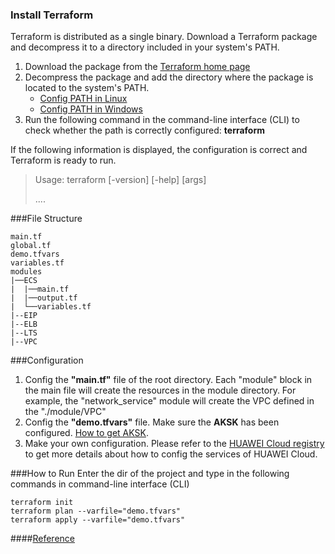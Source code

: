 


### Install Terraform
Terraform is distributed as a single binary. Download a Terraform package and decompress it to a directory included in your system's PATH. 
1. Download the package from the [Terraform home page](https://developer.hashicorp.com/terraform/downloads) 
2. Decompress the package and add the directory where the package is located to the system's PATH.
   * [Config PATH in Linux](https://stackoverflow.com/questions/14637979/how-to-permanently-set-path-on-linux-unix?spm=a2c4g.11186623.0.0.51777aa7jeVdin)
   * [Config PATH in Windows](https://stackoverflow.com/questions/1618280/where-can-i-set-path-to-make-exe-on-windows?spm=a2c4g.11186623.0.0.51777aa7jeVdin)
3. Run the following command in the command-line interface (CLI) to check whether the path is correctly configured:
**terraform**

If the following information is displayed, the configuration is correct and Terraform is ready to run.
>Usage: terraform [-version] [-help] <command> [args]
>
>....

###File Structure

```
main.tf 
global.tf
demo.tfvars
variables.tf
modules
|──ECS
|  |──main.tf
|  |──output.tf
|  └──variables.tf
|--EIP
|--ELB
|--LTS
|--VPC

```


###Configuration
1. Config the __"main.tf"__ file of the root directory. Each "module" block in the main file will create the resources in the module directory. For example, the "network_service" module will create the VPC defined in the "./module/VPC" 
2. Config the __"demo.tfvars"__ file. Make sure the **AKSK** has been configured. [How to get AKSK](https://support.huaweicloud.com/intl/en-us/usermanual-iam/iam_02_0003.html).
3. Make your own configuration. Please refer to the [HUAWEI Cloud registry](https://registry.terraform.io/providers/huaweicloud/huaweicloud/latest/docs
) to get more details about how to config the services of HUAWEI Cloud.



###How to Run
Enter the dir of the project and type in the following commands in command-line interface (CLI)
```
terraform init
terraform plan --varfile="demo.tfvars"
terraform apply --varfile="demo.tfvars"
```


####[Reference](https://support.huaweicloud.com/intl/zh-cn/qs-terraform/index.html)

